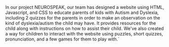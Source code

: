   In our project NEUROSPEAK, our team has designed a website using HTML, Javascript, and CSS to educate parents of kids with Autism and Dyslexia, including 2 quizzes for the parents in order to make an observation on the kind of dyslexia/autism the child may have. It provides resources for the child along with instructions on how to assist their child. We've also created a way for children to interact with the website using puzzles, short quizzes, pronunciation, and a few games for them to play with.`
